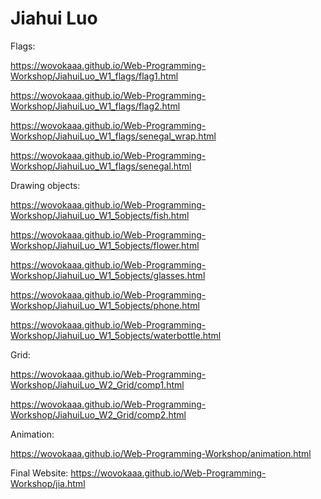 # Jiahui Luo


Flags:

https://wovokaaa.github.io/Web-Programming-Workshop/JiahuiLuo_W1_flags/flag1.html

https://wovokaaa.github.io/Web-Programming-Workshop/JiahuiLuo_W1_flags/flag2.html

https://wovokaaa.github.io/Web-Programming-Workshop/JiahuiLuo_W1_flags/senegal_wrap.html

https://wovokaaa.github.io/Web-Programming-Workshop/JiahuiLuo_W1_flags/senegal.html


Drawing objects:

https://wovokaaa.github.io/Web-Programming-Workshop/JiahuiLuo_W1_5objects/fish.html

https://wovokaaa.github.io/Web-Programming-Workshop/JiahuiLuo_W1_5objects/flower.html

https://wovokaaa.github.io/Web-Programming-Workshop/JiahuiLuo_W1_5objects/glasses.html

https://wovokaaa.github.io/Web-Programming-Workshop/JiahuiLuo_W1_5objects/phone.html

https://wovokaaa.github.io/Web-Programming-Workshop/JiahuiLuo_W1_5objects/waterbottle.html


Grid:

https://wovokaaa.github.io/Web-Programming-Workshop/JiahuiLuo_W2_Grid/comp1.html

https://wovokaaa.github.io/Web-Programming-Workshop/JiahuiLuo_W2_Grid/comp2.html


Animation:

https://wovokaaa.github.io/Web-Programming-Workshop/animation.html


Final Website:
https://wovokaaa.github.io/Web-Programming-Workshop/jia.html
